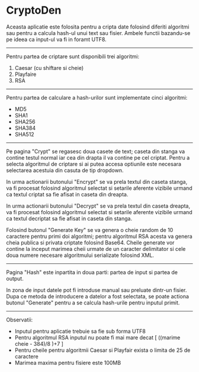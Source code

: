# CryptoDen

Aceasta aplicatie este folosita pentru a cripta date folosind diferiti algoritmi sau pentru a calcula hash-ul unui text sau fisier. Ambele functii bazandu-se pe ideea ca input-ul va fi in foramt UTF8.

---

Pentru partea de criptare sunt disponibili trei algoritmi:

1. Caesar (cu shiftare si cheie)
2. Playfaire
3. RSA

---

Pentru partea de calculare a hash-urilor sunt implementate cinci algoritmi:

- MD5 
- SHA1
- SHA256
- SHA384
- SHA512

---

Pe pagina "Crypt" se regasesc doua casete de text; caseta din stanga va contine testul normal iar cea din drapta il va contine pe cel criptat.
Pentru a selecta algoritmul de criptare si ai putea accesa optiunile este necesara selectarea acestuia din casuta de tip dropdown.

In urma actionarii butonului "Encrypt" se va prela textul din caseta stanga, va fi procesat folosind algoritmul selectat si setarile aferente vizibile urmand ca textul criptat sa fie afisat in caseta din dreapta.

In urma actionarii butonului "Decrypt" se va prela textul din caseta dreapta, va fi procesat folosind algoritmul selectat si setarile aferente vizibile urmand ca textul decriptat sa fie afisat in caseta din stanga.

Folosind butonul "Generate Key" se va genera o cheie random de 10 caractere pentru primi doi algoritmi; pentru algoritmul RSA acesta va genera cheia publica si privata criptate folosind Base64. Cheile generate vor contine la inceput marimea cheii urmate de un caracter delimitator si cele doua numere necesare algoritmului serializate folosind XML.

---

Pagina "Hash" este inpartita in doua parti: partea de input si partea de output. 

In zona de input datele pot fi introduse manual sau preluate dintr-un fisier.
Dupa ce metoda de introducere a datelor a fost selectata, se poate actiona butonul "Generate" pentru a se calcula hash-urile pentru inputul primit.

-----------------------------------------------------------------------------------------------------------------------------------------------------

Observatii:

* Inputul pentru aplicatie trebuie sa fie sub forma UTF8
* Pentru algoritmul RSA inputul nu poate fi mai mare decat [ ((marime cheie - 384)/8 )+7 ]
* Pentru cheile pentru algoritmii Caesar si Playfair exista o limita de 25 de caractere
* Marimea maxima pentru fisiere este 100MB
